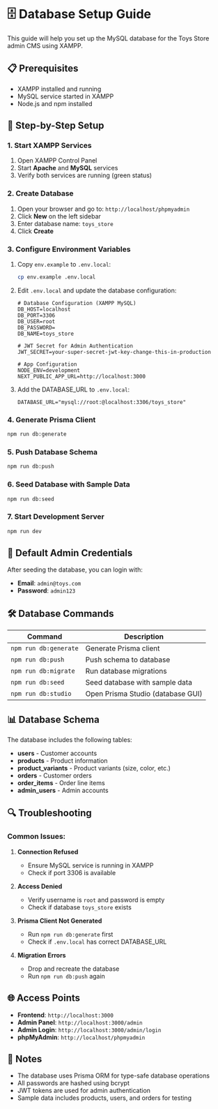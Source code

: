 # 🗄️ Database Setup Guide

This guide will help you set up the MySQL database for the Toys Store admin CMS using XAMPP.

## 📋 Prerequisites

- XAMPP installed and running
- MySQL service started in XAMPP
- Node.js and npm installed

## 🚀 Step-by-Step Setup

### 1. Start XAMPP Services

1. Open XAMPP Control Panel
2. Start **Apache** and **MySQL** services
3. Verify both services are running (green status)

### 2. Create Database

1. Open your browser and go to: `http://localhost/phpmyadmin`
2. Click **New** on the left sidebar
3. Enter database name: `toys_store`
4. Click **Create**

### 3. Configure Environment Variables

1. Copy `env.example` to `.env.local`:
   ```bash
   cp env.example .env.local
   ```

2. Edit `.env.local` and update the database configuration:
   ```env
   # Database Configuration (XAMPP MySQL)
   DB_HOST=localhost
   DB_PORT=3306
   DB_USER=root
   DB_PASSWORD=
   DB_NAME=toys_store
   
   # JWT Secret for Admin Authentication
   JWT_SECRET=your-super-secret-jwt-key-change-this-in-production
   
   # App Configuration
   NODE_ENV=development
   NEXT_PUBLIC_APP_URL=http://localhost:3000
   ```

3. Add the DATABASE_URL to `.env.local`:
   ```env
   DATABASE_URL="mysql://root:@localhost:3306/toys_store"
   ```

### 4. Generate Prisma Client

```bash
npm run db:generate
```

### 5. Push Database Schema

```bash
npm run db:push
```

### 6. Seed Database with Sample Data

```bash
npm run db:seed
```

### 7. Start Development Server

```bash
npm run dev
```

## 🔐 Default Admin Credentials

After seeding the database, you can login with:
- **Email**: `admin@toys.com`
- **Password**: `admin123`

## 🛠️ Database Commands

| Command | Description |
|---------|-------------|
| `npm run db:generate` | Generate Prisma client |
| `npm run db:push` | Push schema to database |
| `npm run db:migrate` | Run database migrations |
| `npm run db:seed` | Seed database with sample data |
| `npm run db:studio` | Open Prisma Studio (database GUI) |

## 📊 Database Schema

The database includes the following tables:

- **users** - Customer accounts
- **products** - Product information
- **product_variants** - Product variants (size, color, etc.)
- **orders** - Customer orders
- **order_items** - Order line items
- **admin_users** - Admin accounts

## 🔍 Troubleshooting

### Common Issues:

1. **Connection Refused**
   - Ensure MySQL service is running in XAMPP
   - Check if port 3306 is available

2. **Access Denied**
   - Verify username is `root` and password is empty
   - Check if database `toys_store` exists

3. **Prisma Client Not Generated**
   - Run `npm run db:generate` first
   - Check if `.env.local` has correct DATABASE_URL

4. **Migration Errors**
   - Drop and recreate the database
   - Run `npm run db:push` again

## 🌐 Access Points

- **Frontend**: `http://localhost:3000`
- **Admin Panel**: `http://localhost:3000/admin`
- **Admin Login**: `http://localhost:3000/admin/login`
- **phpMyAdmin**: `http://localhost/phpmyadmin`

## 📝 Notes

- The database uses Prisma ORM for type-safe database operations
- All passwords are hashed using bcrypt
- JWT tokens are used for admin authentication
- Sample data includes products, users, and orders for testing
